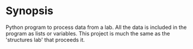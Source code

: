 # Synopsis
Python program to process data from a lab. All the data is included in the program as lists or variables.
This project is much the same as the 'structures lab' that proceeds it.
